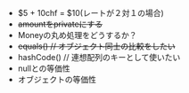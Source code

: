 - $5 + 10chf = $10(レートが２対１の場合)
- ~~amountをprivateにする~~
- Moneyの丸め処理をどうするか？
- ~~equals() // オブジェクト同士の比較をしたい~~
- hashCode() // 連想配列のキーとして使いたい
- nullとの等価性
- オブジェクトの等価性